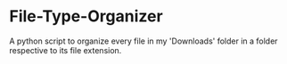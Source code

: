 # File-Type-Organizer
 A python script to organize every file in my 'Downloads' folder in a folder respective to its file extension.
